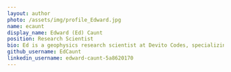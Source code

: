 ```yaml
---
layout: author
photo: /assets/img/profile_Edward.jpg
name: ecaunt
display_name: Edward (Ed) Caunt
position: Research Scientist
bio: Ed is a geophysics research scientist at Devito Codes, specializing in seismic wavefield modeling and numerical methods. He recently earned his PhD from Imperial College London, where he developed innovative techniques for handling topography in finite-difference grids, resulting in the creation of the Schism software framework. Ed's expertise extends to seismic imaging, boundary conditions, and full-waveform inversion (FWI).
github_username: EdCaunt
linkedin_username: edward-caunt-5a8620170
---
```




